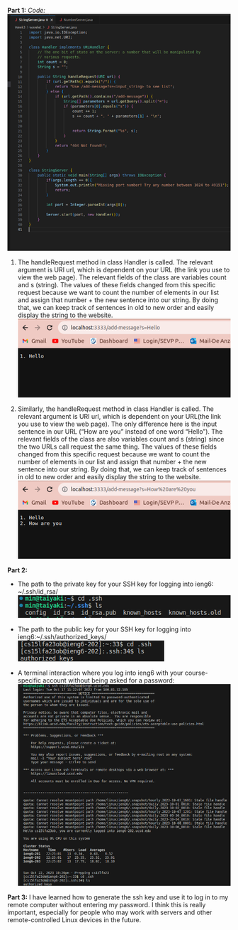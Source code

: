 **Part 1:**
*Code:*
![Image](code.png)


1. The handleRequest method in class Handler is called. The relevant argument is URI url, which is dependent on your URL (the link you use to view the web page). The relevant fields of the class are variables count and s (string). The values of these fields changed from this specific request because we want to count the number of elements in our list and assign that number + the new sentence into our string. By doing that, we can keep track of sentences in old to new order and easily display the string to the website.
![Image](1_sentence.png)

2. Similarly, the handleRequest method in class Handler is called. The relevant argument is URI url, which is dependent on your URL(the link you use to view the web page). The only difference here is the input sentence in our URL (“How are you” instead of one word “Hello”). The relevant fields of the class are also variables count and s (string) since the two URLs call request the same thing. The values of these fields changed from this specific request because we want to count the number of elements in our list and assign that number + the new sentence into our string. By doing that, we can keep track of sentences in old to new order and easily display the string to the website.  
![Image](2_sentence.png)


**Part 2:**
- The path to the private key for your SSH key for logging into ieng6: ~/.ssh/id_rsa/
![Image](private_key.png)

- The path to the public key for your SSH key for logging into ieng6:~/.ssh/authorized_keys/
![Image](public_key.png)

- A terminal interaction where you log into ieng6 with your course-specific account without being asked for a password:
![Image](login.png)


**Part 3:**
I have learned how to generate the ssh key and use it to log in to my remote computer without entering my password. I think this is really important, especially for people who may work with servers and other remote-controlled Linux devices in the future. 
